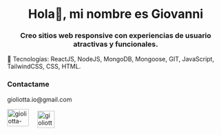 
<h1 align="center">Hola👋, mi nombre es Giovanni</h1>
<h3 align="center">Creo sitios web responsive con experiencias de usuario atractivas y funcionales. </h3>

🚀 Tecnologías: ReactJS, NodeJS, MongoDB, Mongoose, GIT, JavaScript, TailwindCSS, CSS, HTML.

<h3 align="left">Contactame</h3>
gioliotta.io@gmail.com
<p align="left">
  <a href="mailto:gioliotta.io@gmail.com" target="_blank"><img align="center" src="https://mailmeteor.com/logos/assets/PNG/Gmail_Logo_512px.png" alt="gioliotta-email" height="40" width="50"  /></a> 
  &nbsp; &nbsp;
<a href="https://linkedin.com/in/gioliotta" target="_blank"><img align="middle" src="https://raw.githubusercontent.com/rahuldkjain/github-profile-readme-generator/master/src/images/icons/Social/linked-in-alt.svg" alt="gioliotta-linkedin" height="40" width="40" /></a> 
</p>



